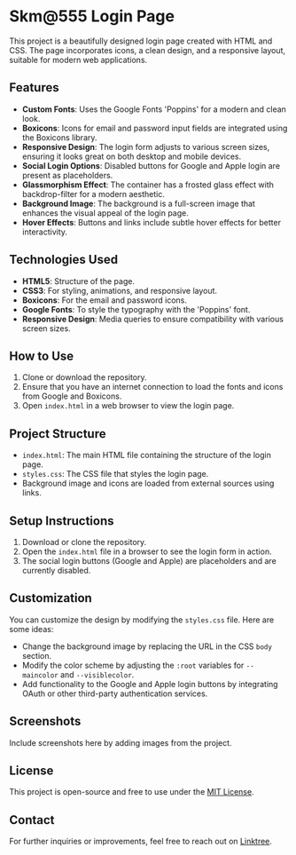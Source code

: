 # Skm@555 Login Page

This project is a beautifully designed login page created with HTML and CSS. The page incorporates icons, a clean design, and a responsive layout, suitable for modern web applications.

## Features

- **Custom Fonts**: Uses the Google Fonts 'Poppins' for a modern and clean look.
- **Boxicons**: Icons for email and password input fields are integrated using the Boxicons library.
- **Responsive Design**: The login form adjusts to various screen sizes, ensuring it looks great on both desktop and mobile devices.
- **Social Login Options**: Disabled buttons for Google and Apple login are present as placeholders.
- **Glassmorphism Effect**: The container has a frosted glass effect with backdrop-filter for a modern aesthetic.
- **Background Image**: The background is a full-screen image that enhances the visual appeal of the login page.
- **Hover Effects**: Buttons and links include subtle hover effects for better interactivity.

## Technologies Used

- **HTML5**: Structure of the page.
- **CSS3**: For styling, animations, and responsive layout.
- **Boxicons**: For the email and password icons.
- **Google Fonts**: To style the typography with the 'Poppins' font.
- **Responsive Design**: Media queries to ensure compatibility with various screen sizes.

## How to Use

1. Clone or download the repository.
2. Ensure that you have an internet connection to load the fonts and icons from Google and Boxicons.
3. Open `index.html` in a web browser to view the login page.

## Project Structure

- `index.html`: The main HTML file containing the structure of the login page.
- `styles.css`: The CSS file that styles the login page.
- Background image and icons are loaded from external sources using links.

## Setup Instructions

1. Download or clone the repository.
2. Open the `index.html` file in a browser to see the login form in action.
3. The social login buttons (Google and Apple) are placeholders and are currently disabled.

## Customization

You can customize the design by modifying the `styles.css` file. Here are some ideas:
- Change the background image by replacing the URL in the CSS `body` section.
- Modify the color scheme by adjusting the `:root` variables for `--maincolor` and `--visiblecolor`.
- Add functionality to the Google and Apple login buttons by integrating OAuth or other third-party authentication services.

## Screenshots

Include screenshots here by adding images from the project.

## License

This project is open-source and free to use under the [MIT License](LICENSE).

## Contact

For further inquiries or improvements, feel free to reach out on [Linktree](https://linktr.ee/skmaurya555?utm_source=linktree_profile_share&ltsid=c2bafb61-0027-49b5-aefe-aa38eee2d09b).


